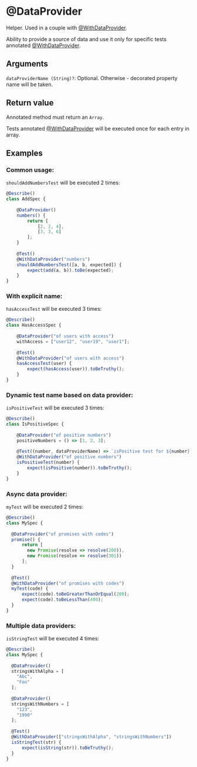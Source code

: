# @DataProvider

Helper. Used in a couple with [@WithDataProvider](core/WithDataProvider.md).

Ability to provide a source of data and use it only for specific tests annotated [@WithDataProvider](core/WithDataProvider.md).

## Arguments

`dataProviderName (String)?`: Optional. Otherwise - decorated property name will be taken.

## Return value

Annotated method must return an `Array`.

Tests annotated [@WithDataProvider](core/WithDataProvider.md) will be executed once for each entry in array.

## Examples

### Common usage:

`shouldAddNumbersTest` will be executed 2 times:

```javascript
@Describe()
class AddSpec {
    
    @DataProvider()
    numbers() {
        return [
            [2, 2, 4],
            [3, 3, 6]
        ];
    }
    
    @Test()
    @WithDataProvider("numbers")
    shouldAddNumbersTest([a, b, expected]) {
        expect(add(a, b)).toBe(expected);
    }
}
```

### With explicit name:

`hasAccessTest` will be executed 3 times:

```javascript
@Describe()
class HasAccessSpec {
    
    @DataProvider("of users with access")
    withAccess = ["user12", "user19", "user1"];
    
    @Test()
    @WithDataProvider("of users with access")
    hasAccessTest(user) {
        expect(hasAccess(user)).toBeTruthy();
    }
}
```

### Dynamic test name based on data provider:

`isPositiveTest` will be executed 3 times:

```javascript
@Describe()
class IsPositiveSpec {
    
    @DataProvider("of positive numbers")
    positiveNumbers = () => [1, 2, 3];
    
    @Test((number, dataProviderName) => `isPositive test for ${number}`)
    @WithDataProvider("of positive numbers")
    isPositiveTest(number) {
        expect(isPositive(number)).toBeTruthy();
    }
}
```

### Async data provider:

`myTest` will be executed 2 times:

```javascript
@Describe()
class MySpec {
    
  @DataProvider("of promises with codes")
  promise() {
      return [
        new Promise(resolve => resolve(200)),
        new Promise(resolve => resolve(301))
      ];
  }
  
  @Test()
  @WithDataProvider("of promises with codes")
  myTest(code) {
      expect(code).toBeGreaterThanOrEqual(200);
      expect(code).toBeLessThan(400);
  }
}
```

### Multiple data providers:

`isStringTest` will be executed 4 times:

```javascript
@Describe()
class MySpec {
    
  @DataProvider()
  stringsWithAlpha = [
    "Abc",
    "Foo"  
  ];
  
  @DataProvider()
  stringsWithNumbers = [
    "123",
    "1990"  
  ];
  
  @Test()
  @WithDataProvider(["stringsWithAlpha", "stringsWithNumbers"])
  isStringTest(str) {
      expect(isString(str)).toBeTruthy();
  }
}
```
